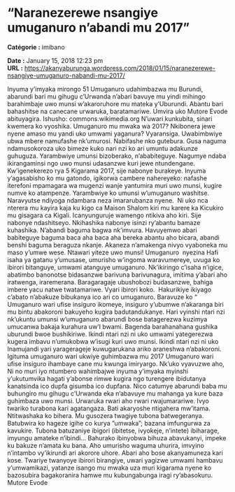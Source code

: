 # “Naranezerewe nsangiye umuganuro n’abandi mu 2017”

**Catégorie :** imibano

**Date :** January 15, 2018 12:23 pm  
**URL :** https://akanyaburunga.wordpress.com/2018/01/15/naranezerewe-nsangiye-umuganuro-nabandi-mu-2017/

Inyuma y’imyaka mirongo 51 Umuganuro udahimbazwa mu Burundi, abarundi bari mu gihugu c’Urwanda n’abari bavuye mu yindi mihingo barahimbaje uwo munsi w’akaroruhore mu mateka y’Uburundi. Abantu bari bahashitse na canecane urwaruka, baratamariwe. Umvira uko Mutore Evode abituyagira.
Ishusho: commons.wikimedia.org
N’uwari kunkubita, sinari kwemera ko vyoshika. Umuganuro mu mwaka wa 2017? Nkibonera jewe nyene amaso mu yandi uko umwami yaganura? Vyaransiga. Uwabimbwiye ubwa mbere namufashe nk’umurosi. Nabifashe nko gutebura. Gusa naguma ndamusokoroza uko bimeze kuko nari nzi ko ari umuntu adakunze guhuguza. Yarambwiye umunsi bizoberako, n’ababiteguye. Nagumye ndaba ikirangaminsi ngo uwo munsi udasanzwe kuri jewe ntundengane.
Kw’igenekerezo rya 5 Kigarama 2017, sije nabonye burakeye. Inyuma y’agasabisho ko mu gatondo, igikorwa cambere nahereyeko: nafashe iterefoni mpamagara wa mugenzi wanje yantumira muri uwo munsi, kugire numve ko atampenze. Yarambwiye ko umunsi w’umuganuro washitse. Naravyutse ndiyoga ndambara neza imararubanza nyene.  Ni uko nca nterera mu kayira kaja ku kigo ca Maison Shalom kiri mu karere ka Kicukiro mu gisagara ca Kigali.
Icanyunguruje wamengo ntikiva aho kiri. Sije nabonye ndashitseyo. Nkihashika nabonye isinzi ry’abantu bamaze kuhashika. N’abandi baguma bagwa nk’imvura. Havuyemwo abari babiteguye baguma baca aha baca aha bereka abantu aho bicara, abandi benshi baguma beraguza nkanje. Akaneza n’amakenga nivyo vyaboneka mu maso y’umwe wese. Ntawari yiteze uwo munsi!
Umuganuro  nyezina
Hafi isaha ya gatanu y’umusase, umurisho w’ingoma waravumereye, uvuga ko ibirori bitanguye, umwami atanguye umuganuro. Nk’ikiringo c’isaha n’igice, abatimbo banonotse bidasanzwe barivuna barivunagura, imitima y’abari aho iratwenga, iraremerana. Baragaragaje ubushobozi budasanzwe, bahiga imbere yacu natwe twatamariwe. Vyari ibirori koko.  Hakurikiye ikiyago c’abato n’abakuze bibukanya ico ari co umuganuro. Baravuze ko “ Umuganuro wari ufise insiguro ikomeye, insiguro y’ubumwe n’akaranga biri mu bintu abakoroni bakuyeho kugira badutandukanye. Hari vyinshi ntari nzi nk’ukuntu umunsi w’umuganuro abarundi bose batagerezwa kuzimya umucanwa bakaja kurahura uw’I bwami. Bagenda barahanahana gushika uburundi bwoe bushikiriwe. Ikindi ntari nzi ni uko umwami yategerezwa kugera imbavu n’umukobwa w’isugi kuri uwo munsi. Ikindi ntari nzi ni uko Inamujandi yari yaragerageje kuwugarukana ariko araneshwa n’abakoroni.
Igituma umuganuro wari ukwiye guhimbazwa mu 2017
Umuganuro wari ufise insiguro ihambaye cane mu kwunga imiryargo. Nk’uko vyavuzwe aho, Ni no muri iyo ntumbero wahimbajwe inyuma y’imyaka myinshi y’ukutumvika hagati y’abonse rimwe kugira ngo turengere ibidutanya kanatsinda ico dupfa gisumba ico dupfana. Nico catumye abarundi baba mu buhungiro mu gihugu c’Urwanda eka n’abavuye mu mahanga ya kure baza guhimbaza uwo munsi.
Urwaruka rwari aho rwari rwajumarariwe. Ivyo twariko turabona kari agatangaza. Bati akaryoshe ntigahera mw’itama. Ntitwashaka ko bihera. Mu gusozera twagiye tubona batwegeranya. Batubwira ko hageze igihe co kurya ”umwaka”; bazana imfungurwa za kavukire. Tubona batuzaniye ibigori (ibitetse, ivyokeje, n’intete) ibiharage, imyungu amateke n’ibindi… Bahurako ibinyobwa bihuza abavukanyi, impeke ku bakuze n’amata ku bana. Aho umurisho waguma uhurira, imvyino n’intambo vy’ikirundi ari akorore uhore. Abari aho bose akanyamuneza kari kose.
Twariye twanyoye ibirori birangiye, uwari yagizwe umwami hambavu y’umwamikazi, yatanze isango mu mwaka uza muri kigarama nyene ko bazosubira bagakoranira hamwe mu kubungabunga iragi ry’abasokuru.
Mutore Evode
